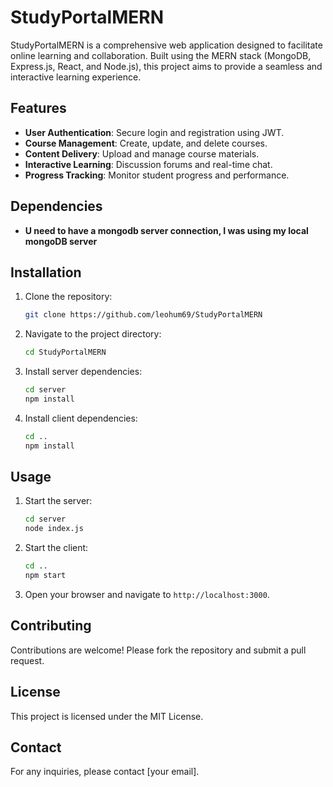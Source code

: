 # StudyPortalMERN

StudyPortalMERN is a comprehensive web application designed to facilitate online learning and collaboration. Built using the MERN stack (MongoDB, Express.js, React, and Node.js), this project aims to provide a seamless and interactive learning experience.

## Features

- **User Authentication**: Secure login and registration using JWT.
- **Course Management**: Create, update, and delete courses.
- **Content Delivery**: Upload and manage course materials.
- **Interactive Learning**: Discussion forums and real-time chat.
- **Progress Tracking**: Monitor student progress and performance.

## Dependencies
- **U need to have a mongodb server connection, I was using my local mongoDB server**


## Installation

1. Clone the repository:
    ```bash
    git clone https://github.com/leohum69/StudyPortalMERN
    ```
2. Navigate to the project directory:
    ```bash
    cd StudyPortalMERN
    ```
3. Install server dependencies:
    ```bash
    cd server
    npm install
    ```
4. Install client dependencies:
    ```bash
    cd ..
    npm install
    ```

## Usage

1. Start the server:
    ```bash
    cd server
    node index.js
    ```
2. Start the client:
    ```bash
    cd ..
    npm start
    ```
3. Open your browser and navigate to `http://localhost:3000`.

## Contributing

Contributions are welcome! Please fork the repository and submit a pull request.

## License

This project is licensed under the MIT License.

## Contact

For any inquiries, please contact [your email].
